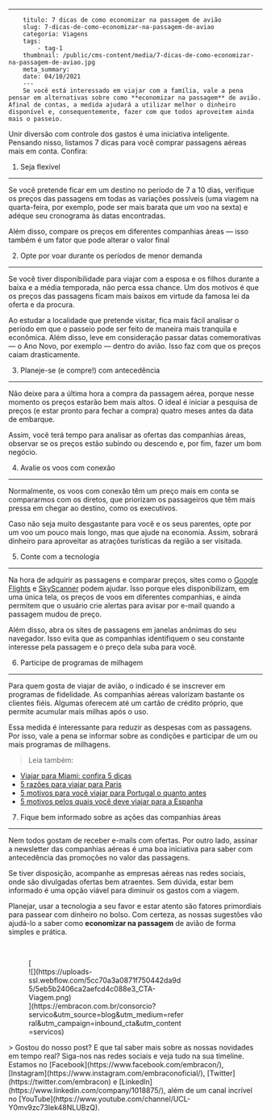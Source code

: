 ---
        titulo: 7 dicas de como economizar na passagem de avião
        slug: 7-dicas-de-como-economizar-na-passagem-de-aviao
        categoria: Viagens
        tags:
            - tag-1
        thumbnail: /public/cms-content/media/7-dicas-de-como-economizar-na-passagem-de-aviao.jpg
        meta_summary: 
        date: 04/10/2021
        ---
        Se você está interessado em viajar com a família, vale a pena pensar em alternativas sobre como **economizar na passagem** de avião. Afinal de contas, a medida ajudará a utilizar melhor o dinheiro disponível e, consequentemente, fazer com que todos aproveitem ainda mais o passeio.

Unir diversão com controle dos gastos é uma iniciativa inteligente. Pensando nisso, listamos 7 dicas para você comprar passagens aéreas mais em conta. Confira:

1. Seja flexível
----------------

Se você pretende ficar em um destino no período de 7 a 10 dias, verifique os preços das passagens em todas as variações possíveis (uma viagem na quarta-feira, por exemplo, pode ser mais barata que um voo na sexta) e adéque seu cronograma às datas encontradas.

Além disso, compare os preços em diferentes companhias áreas — isso também é um fator que pode alterar o valor final

2. Opte por voar durante os períodos de menor demanda
-----------------------------------------------------

Se você tiver disponibilidade para viajar com a esposa e os filhos durante a baixa e a média temporada, não perca essa chance. Um dos motivos é que os preços das passagens ficam mais baixos em virtude da famosa lei da oferta e da procura.

Ao estudar a localidade que pretende visitar, fica mais fácil analisar o período em que o passeio pode ser feito de maneira mais tranquila e econômica. Além disso, leve em consideração passar datas comemorativas — o Ano Novo, por exemplo — dentro do avião. Isso faz com que os preços caiam drasticamente.

3. Planeje-se (e compre!) com antecedência
------------------------------------------

Não deixe para a última hora a compra da passagem aérea, porque nesse momento os preços estarão bem mais altos. O ideal é iniciar a pesquisa de preços (e estar pronto para fechar a compra) quatro meses antes da data de embarque.

Assim, você terá tempo para analisar as ofertas das companhias áreas, observar se os preços estão subindo ou descendo e, por fim, fazer um bom negócio.

4. Avalie os voos com conexão
-----------------------------

Normalmente, os voos com conexão têm um preço mais em conta se compararmos com os diretos, que priorizam os passageiros que têm mais pressa em chegar ao destino, como os executivos.

Caso não seja muito desgastante para você e os seus parentes, opte por um voo um pouco mais longo, mas que ajude na economia. Assim, sobrará dinheiro para aproveitar as atrações turísticas da região a ser visitada.

5. Conte com a tecnologia
-------------------------

Na hora de adquirir as passagens e comparar preços, sites como o [Google Flights](https://www.google.com.br/flights/?hl=pt#flt=/m/02ydp3..2018-07-12*./m/02ydp3.2018-07-16;c:BRL;e:1;sd:1;t:h) e [SkyScanner](https://www.skyscanner.com.br/) podem ajudar. Isso porque eles disponibilizam, em uma única tela, os preços de voos em diferentes companhias, e ainda permitem que o usuário crie alertas para avisar por e-mail quando a passagem mudou de preço.

Além disso, abra os sites de passagens em janelas anônimas do seu navegador. Isso evita que as companhias identifiquem o seu constante interesse pela passagem e o preço dela suba para você.

6. Participe de programas de milhagem
-------------------------------------

Para quem gosta de viajar de avião, o indicado é se inscrever em programas de fidelidade. As companhias aéreas valorizam bastante os clientes fiéis. Algumas oferecem até um cartão de crédito próprio, que permite acumular mais milhas após o uso.

Essa medida é interessante para reduzir as despesas com as passagens. Por isso, vale a pena se informar sobre as condições e participar de um ou mais programas de milhagens.

> Leia também:

- [Viajar para Miami: confira 5 dicas](https://www.embracon.com.br/blog/viajar-para-miami-confira-5-dicas)
- [5 razões para viajar para Paris](https://www.embracon.com.br/blog/5-razoes-para-viajar-para-paris)
- [5 motivos para você viajar para Portugal o quanto antes](https://www.embracon.com.br/blog/5-motivos-para-voce-viajar-para-portugal-o-quanto-antes)
- [5 motivos pelos quais você deve viajar para a Espanha](https://www.embracon.com.br/blog/5-motivos-pelos-quais-voce-deve-viajar-para-a-espanha)

7. Fique bem informado sobre as ações das companhias áreas
----------------------------------------------------------

Nem todos gostam de receber e-mails com ofertas. Por outro lado, assinar a newsletter das companhias aéreas é uma boa iniciativa para saber com antecedência das promoções no valor das passagens.

Se tiver disposição, acompanhe as empresas aéreas nas redes sociais, onde são divulgadas ofertas bem atraentes. Sem dúvida, estar bem informado é uma opção viável para diminuir os gastos com a viagem.

Planejar, usar a tecnologia a seu favor e estar atento são fatores primordiais para passear com dinheiro no bolso. Com certeza, as nossas sugestões vão ajudá-lo a saber como **economizar na passagem** de avião de forma simples e prática.

‍

<figure class="w-richtext-figure-type-image w-richtext-align-center" style="max-width:310px">[<div>![](https://uploads-ssl.webflow.com/5cc70a3a0871f750442da9d5/5eb5b2406ca2aefcd4c088e3_CTA-Viagem.png)</div>](https://embracon.com.br/consorcio?servico&utm_source=blog&utm_medium=referral&utm_campaign=inbound_cta&utm_content=servicos)</figure>> Gostou do nosso post? E que tal saber mais sobre as nossas novidades em tempo real? Siga-nos nas redes sociais e veja tudo na sua timeline. Estamos no [Facebook](https://www.facebook.com/embracon/), [Instagram](https://www.instagram.com/embraconoficial/), [Twitter](https://twitter.com/embracon) e [LinkedIn](https://www.linkedin.com/company/1018875/), além de um canal incrível no [YouTube](https://www.youtube.com/channel/UCL-Y0mv9zc73Iek48NLUBzQ).
        